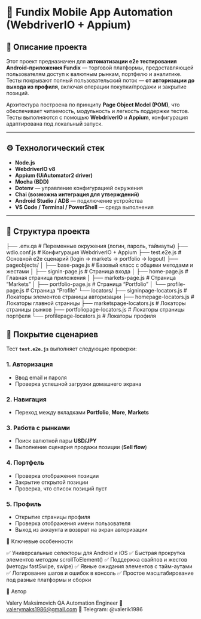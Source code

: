 # 📱 Fundix Mobile App Automation (WebdriverIO + Appium)

## 🧩 Описание проекта

Этот проект предназначен для **автоматизации e2e тестирования Android-приложения Fundix** — торговой платформы, предоставляющей пользователям доступ к валютным рынкам, портфелю и аналитике.  
Тесты покрывают полный пользовательский поток — **от авторизации до выхода из профиля**, включая операции покупки/продажи и закрытие позиций.

Архитектура построена по принципу **Page Object Model (POM)**, что обеспечивает читаемость, модульность и легкость поддержки тестов.  
Тесты выполняются с помощью **WebdriverIO** и **Appium**, конфигурация адаптирована под локальный запуск.

---

## ⚙️ Технологический стек

- **Node.js**
- **WebdriverIO v8**
- **Appium (UiAutomator2 driver)**
- **Mocha (BDD)**
- **Dotenv** — управление конфигурацией окружения  
- **Chai (возможна интеграция для утверждений)**
- **Android Studio / ADB** — подключение устройства
- **VS Code / Terminal / PowerShell** — среда выполнения

---
## 🧱 Структура проекта
├── .env.qa # Переменные окружения (логин, пароль, таймауты)
├── wdio.conf.js # Конфигурация WebdriverIO + Appium
├── test.e2e.js # Основной e2e сценарий (login → markets → portfolio → logout)
├── pageobjects/
│ ├── base-page.js # Базовый класс с общими методами и жестами
│ ├── signin-page.js # Страница входа
│ ├── home-page.js # Главная страница приложения
│ ├── markets-page.js # Страница “Markets”
│ ├── portfolio-page.js # Страница “Portfolio”
│ └── profile-page.js # Страница “Profile”
└── locators/
├── signinpage-locators.js # Локаторы элементов страницы авторизации
├── homepage-locators.js # Локаторы главной страницы
├── marketspage-locators.js # Локаторы страницы рынков
├── portfoliopage-locators.js # Локаторы страницы портфеля
└── profilepage-locators.js # Локаторы профиля


## 🧪 Покрытие сценариев

Тест **`test.e2e.js`** выполняет следующие проверки:

### 1. Авторизация
- Ввод email и пароля  
- Проверка успешной загрузки домашнего экрана  

### 2. Навигация
- Переход между вкладками **Portfolio**, **More**, **Markets**  

### 3. Работа с рынками
- Поиск валютной пары **USD/JPY**  
- Выполнение сценария продажи позиции (**Sell flow**)  

### 4. Портфель
- Проверка отображения позиции  
- Закрытие открытой позиции  
- Проверка, что список позиций пуст  

### 5. Профиль
- Открытие страницы профиля  
- Проверка отображения имени пользователя  
- Выход из аккаунта и возврат на экран авторизации  

🧭 Ключевые особенности

✅ Универсальные селекторы для Android и iOS
✅ Быстрая прокрутка элементов методом scrollToElement()
✅ Поддержка свайпов и жестов (методы fastSwipe, swipe)
✅ Явные ожидания элементов с тайм-аутами
✅ Логирование шагов и ошибок в консоль
✅ Простое масштабирование под разные платформы и сборки

👤 Автор

Valery Maksimovich
QA Automation Engineer
📧 valerymaks1986@gmail.com
💬 Telegram: @valerik1986
